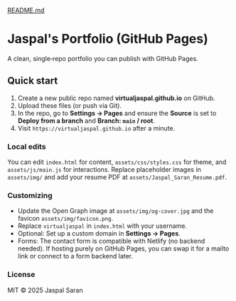 [README.md](https://github.com/user-attachments/files/21981797/README.md)
# Jaspal's Portfolio (GitHub Pages)

A clean, single‑repo portfolio you can publish with GitHub Pages.

## Quick start

1. Create a new public repo named **virtualjaspal.github.io** on GitHub.
2. Upload these files (or push via Git).
3. In the repo, go to **Settings → Pages** and ensure the **Source** is set to **Deploy from a branch** and **Branch: `main` / root**.
4. Visit `https://virtualjaspal.github.io` after a minute.

### Local edits

You can edit `index.html` for content, `assets/css/styles.css` for theme, and `assets/js/main.js` for interactions. Replace placeholder images in `assets/img/` and add your resume PDF at `assets/Jaspal_Saran_Resume.pdf`.

### Customizing

- Update the Open Graph image at `assets/img/og-cover.jpg` and the favicon `assets/img/favicon.png`.
- Replace `virtualjaspal` in `index.html` with your username.
- Optional: Set up a custom domain in **Settings → Pages**.
- Forms: The contact form is compatible with Netlify (no backend needed). If hosting purely on GitHub Pages, you can swap it for a mailto link or connect to a form backend later.

### License

MIT © 2025 Jaspal Saran
